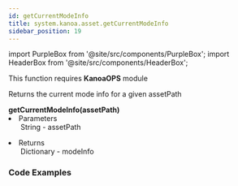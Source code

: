 ```yaml
---
id: getCurrentModeInfo
title: system.kanoa.asset.getCurrentModeInfo
sidebar_position: 19
---
```

import PurpleBox from '@site/src/components/PurpleBox';
import HeaderBox from '@site/src/components/HeaderBox';


<PurpleBox>This function requires <b>KanoaOPS</b> module</PurpleBox>

<HeaderBox header="Description">Returns the current mode info for a given assetPath</HeaderBox>

<HeaderBox header="Syntax">
    <b>getCurrentModeInfo(assetPath)</b>
    <li> Parameters <br />
        <ul>String - assetPath<br /> </ul>
    </li>
    <li> Returns <br />
        <ul>Dictionary - modeInfo<br /> </ul>
    </li>
</HeaderBox>

### Code Examples

```py


```